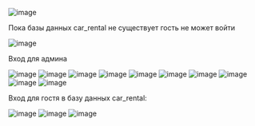 ![image](https://github.com/user-attachments/assets/e49d90db-9412-4352-ae98-fafafaab6b4d)

Пока базы данных car_rental не существует гость не может войти

![image](https://github.com/user-attachments/assets/39b41f83-2fe8-48f4-b030-d140cdbf9781)

Вход для админа

![image](https://github.com/user-attachments/assets/95981360-1719-48f0-a41c-7bfdbc01b927)
![image](https://github.com/user-attachments/assets/bb8042f0-7faf-4958-b28d-3ea6ecdaa438)
![image](https://github.com/user-attachments/assets/62d42ca1-1150-454f-9532-d7f6f37b6870)
![image](https://github.com/user-attachments/assets/053262f4-d036-4eef-87ef-454b35c66986)
![image](https://github.com/user-attachments/assets/015652ab-925a-4a6e-8d5a-617b79f1f963)
![image](https://github.com/user-attachments/assets/5a150467-b7b5-4c16-a342-b8a2399e78db)
![image](https://github.com/user-attachments/assets/00770574-f922-4b14-93cb-87ef35846e2c)
![image](https://github.com/user-attachments/assets/b30c607b-bfb9-4e17-a8b0-160dfc7c420e)
![image](https://github.com/user-attachments/assets/55c6e102-d7b1-41ee-abfe-e8c59aec5bdc)
![image](https://github.com/user-attachments/assets/f302ae20-34a4-4b1d-95ae-e97c2d89f154)


Вход для гостя в базу данных car_rental:

![image](https://github.com/user-attachments/assets/a1eaaf38-248c-4361-bf9d-ee2a00572d2d)
![image](https://github.com/user-attachments/assets/ed1ee6f2-eaa0-4117-8a95-d4251ab2db59)
![image](https://github.com/user-attachments/assets/c839b4bf-458f-4257-b556-4a9eb47d1bbe)

